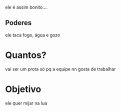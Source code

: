 ele é assim bonito....

## Poderes
ele taca fogo, água e gozo

# Quantos?
vai ser um prota só pq a equipe nn gosta de trabalhar

# Objetivo
ele quer mijar na lua